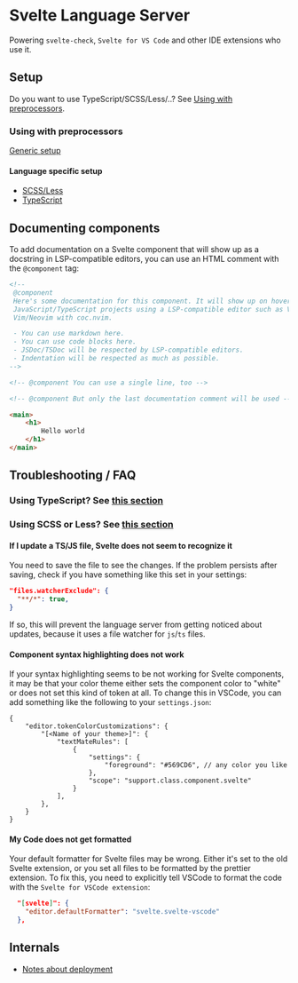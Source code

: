 # Svelte Language Server

Powering `svelte-check`, `Svelte for VS Code` and other IDE extensions who use it.

## Setup

Do you want to use TypeScript/SCSS/Less/..? See [Using with preprocessors](#using-with-preprocessors).

### Using with preprocessors

[Generic setup](./preprocessors/in-general.md)

#### Language specific setup

-   [SCSS/Less](./preprocessors/scss-less.md)
-   [TypeScript](./preprocessors/typescript.md)

## Documenting components

To add documentation on a Svelte component that will show up as a docstring in
LSP-compatible editors, you can use an HTML comment with the `@component` tag:

```html
<!--
 @component
 Here's some documentation for this component. It will show up on hover for
 JavaScript/TypeScript projects using a LSP-compatible editor such as VSCode or
 Vim/Neovim with coc.nvim.

 - You can use markdown here.
 - You can use code blocks here.
 - JSDoc/TSDoc will be respected by LSP-compatible editors.
 - Indentation will be respected as much as possible.
-->

<!-- @component You can use a single line, too -->

<!-- @component But only the last documentation comment will be used -->

<main>
    <h1>
        Hello world
    </h1>
</main>
```

## Troubleshooting / FAQ

### Using TypeScript? See [this section](./preprocessors/typescript.md#troubleshooting--faq)

### Using SCSS or Less? See [this section](./preprocessors/scss-less.md#troubleshooting--faq)

#### If I update a TS/JS file, Svelte does not seem to recognize it

You need to save the file to see the changes. If the problem persists after saving, check if you have something like this set in your settings:

```json
"files.watcherExclude": {
  "**/*": true,
}
```

If so, this will prevent the language server from getting noticed about updates, because it uses a file watcher for `js`/`ts` files.

#### Component syntax highlighting does not work

If your syntax highlighting seems to be not working for Svelte components, it may be that your color theme either sets the component color to "white" or does not set this kind of token at all. To change this in VSCode, you can add something like the following to your `settings.json`:

```
{
    "editor.tokenColorCustomizations": {
        "[<Name of your theme>]": {
            "textMateRules": [
                {
                    "settings": {
                        "foreground": "#569CD6", // any color you like
                    },
                    "scope": "support.class.component.svelte"
                }
            ],
        },
    }
}
```

#### My Code does not get formatted

Your default formatter for Svelte files may be wrong. Either it's set to the old Svelte extension, or you set all files to be formatted by the prettier extension. To fix this, you need to explicitly tell VSCode to format the code with the `Svelte for VSCode extension`:

```json
  "[svelte]": {
    "editor.defaultFormatter": "svelte.svelte-vscode"
  },
```

## Internals

-   [Notes about deployment](./internal/deployment.md)
